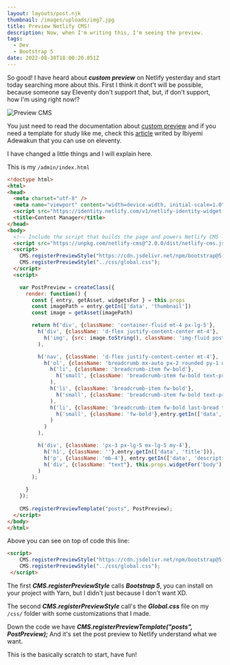 ```yaml
---
layout: layouts/post.njk
thumbnail: /images/uploads/img7.jpg
title: Preview Netlify CMS!
description: Now, when I'm writing this, I'm seeing the preview.
tags:
  - Dev
  - Bootstrap 5
date: 2022-08-30T18:00:20.851Z
---
```

So good! I have heard about ***custom preview*** on Netlify yesterday and start today searching more about this. First I think it dont't will be possible, because someone say Eleventy don't support that, but, if don't support, how I'm using right now!?

![Preview CMS](/images/uploads/preview.png "Preview CMS")

You just need to read the documentation about [custom preview](https://www.netlifycms.org/docs/customization/) and if you need a template for study like me, check this [article](https://ibywaks.medium.com/how-to-customize-content-preview-on-netlify-cms-with-gridsome-26e23561021) writed by Ibiyemi Adewakun that you can use on eleventy.

I have changed a little things and I will explain here.

This is my `/admin/index.html`

```html
<!doctype html>
<html>
<head>
  <meta charset="utf-8" />
  <meta name="viewport" content="width=device-width, initial-scale=1.0" />
  <script src="https://identity.netlify.com/v1/netlify-identity-widget.js"></script>
  <title>Content Manager</title>
</head>
<body>
  <!-- Include the script that builds the page and powers Netlify CMS -->
  <script src="https://unpkg.com/netlify-cms@^2.0.0/dist/netlify-cms.js"></script>
  <script>
    CMS.registerPreviewStyle("https://cdn.jsdelivr.net/npm/bootstrap@5.2.0/dist/css/bootstrap.min.css");
    CMS.registerPreviewStyle("../css/global.css");
  </script>
  <script>

    var PostPreview = createClass({
      render: function() {
        const { entry, getAsset, widgetsFor } = this.props
        const imagePath = entry.getIn(['data', 'thumbnail'])
        const image = getAsset(imagePath)

        return h('div', {className: 'container-fluid mt-4 px-lg-5'},
          h('div', {className: 'd-flex justify-content-center mt-4'},
            h('img', {src: image.toString(), className: 'img-fluid post-image rounded-4 mb-5'})
          ),

          h('nav', {className: 'd-flex justify-content-center mt-4'},
            h('ol', {className: 'breadcrumb mx-auto px-2 rounded py-1 d-flex flex-row'},
              h('li', {className: 'breadcrumb-item fw-bold'},
                h('small', {className: 'breadcrumb-item fw-bold text-primary'},'Home')
              ),
              h('li', {className: 'breadcrumb-item fw-bold'},
                h('small', {className: 'breadcrumb-item fw-bold text-primary'},'Posts')
              ),
              h('li', {className: 'breadcrumb-item fw-bold last-bread text-secondary'},
                h('small', {className: 'fw-bold'},entry.getIn(['data', 'title']))
              )
            )
          ),

          h('div', {className: 'px-3 px-lg-5 mx-lg-5 my-4'},
            h('h1', {className: ''},entry.getIn(['data', 'title'])),
            h('p', {className: 'mb-4'}, entry.getIn(['data', 'description'])),
            h('div', {className: "text"}, this.props.widgetFor('body'))
          )
        );

      }
    });
  
    CMS.registerPreviewTemplate("posts", PostPreview);
  </script>
</body>
</html>
```

Above you can see on top of code this line:

```html
<script>
    CMS.registerPreviewStyle("https://cdn.jsdelivr.net/npm/bootstrap@5.2.0/dist/css/bootstrap.min.css");
    CMS.registerPreviewStyle("../css/global.css");
 </script>
```

The first ***CMS.registerPreviewStyle*** calls ***Bootstrap 5***, you can install on your project with Yarn, but I didn't just because I don't want XD.

The second ***CMS.registerPreviewStyle*** call's the ***Global.css*** file on my `/css/` folder with some customizations that I made.

Down the code we have ***CMS.registerPreviewTemplate("posts", PostPreview);*** And it's set the post preview to Netlify understand what we want.

This is the basically scratch to start, have fun!